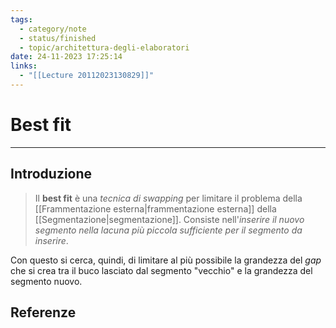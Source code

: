 ```yaml
---
tags:
  - category/note
  - status/finished
  - topic/architettura-degli-elaboratori
date: 24-11-2023 17:25:14
links:
  - "[[Lecture 20112023130829]]"
---
```

# Best fit
---
## Introduzione
> Il **best fit** è una _tecnica di swapping_ per limitare il problema della [[Frammentazione esterna|frammentazione esterna]] della [[Segmentazione|segmentazione]]. Consiste nell'_inserire il nuovo segmento nella lacuna più piccola sufficiente per il segmento da inserire_.

Con questo si cerca, quindi, di limitare al più possibile la grandezza del _gap_ che si crea tra il buco lasciato dal segmento "vecchio" e la grandezza del segmento nuovo.

## Referenze